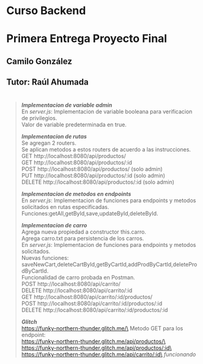# **Curso Backend**
# Primera Entrega Proyecto Final
## Camilo González
## Tutor: Raúl Ahumada
#

>***Implementacion de variable admin***\
>En *server.js*: Implementacion de variable booleana para verificacion de privilegios.\
>Valor de variable predeterminada en true.
>
>***Implementacion de rutas***\
>Se agregan 2 routers.\
>Se aplican metodos a estos routers de acuerdo a las instrucciones.\
GET http://localhost:8080/api/productos/\
GET http://localhost:8080/api/productos/:id\
POST http://localhost:8080/api/productos/ (solo admin)\
PUT http://localhost:8080/api/productos/:id (solo admin)\
DELETE http://localhost:8080/api/productos/:id (solo admin)
>
>***Implementacion de metodos en endpoints***\
>En *server.js*: Implementacion de funciones para endpoints y metodos solicitados en rutas especificadas.\
>Funciones:getAll,getById,save,updateById,deleteById.
>
>***Implementacion de carro***\
>Agrega nueva propiedad a constructor this.carro.\
>Agrega carro.txt para persistencia de los carros.\
>En *server.js*: Implementacion de funciones para endpoints y metodos solicitados.\
>Nuevas funciones: saveNewCart,deleteCartById,getByCartId,addProdByCartId,deleteProdByCartId.\
>Funcionalidad de carro probada en Postman.\
>POST http://localhost:8080/api/carrito/\
>DELETE http://localhost:8080/api/carrito/:id\
>GET http://localhost:8080/api/carrito/:id/productos/\
>POST http://localhost:8080/api/carrito/:id/productos/:id\
>DELETE http://localhost:8080/api/carrito/:id/productos/:id
>
> **_Glitch_**\
> https://funky-northern-thunder.glitch.me/\
> Metodo GET para los endpoint:\
>https://funky-northern-thunder.glitch.me/api/productos/\
>https://funky-northern-thunder.glitch.me/api/productos/:id\
>https://funky-northern-thunder.glitch.me/api/carrito/:id\
>*funcionando*
#